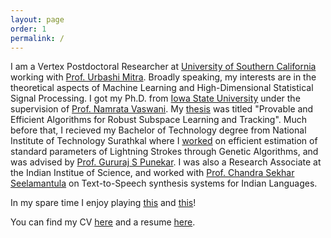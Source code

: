 ```yaml
---
layout: page
order: 1
permalink: /
---
```


I am a Vertex Postdoctoral Researcher at [University of Southern California](https://minghsiehece.usc.edu) working with [Prof. Urbashi Mitra](https://ee.usc.edu/~ubli/ubli.html). Broadly speaking, my interests are in the theoretical aspects of Machine Learning and High-Dimensional Statistical Signal Processing. I got my Ph.D. from  [Iowa State University](http://www.iastate.edu/) under the supervision of [Prof. Namrata Vaswani](http://www.ece.iastate.edu/~namrata/). My [thesis](/thesis.pdf) was titled "Provable and Efficient Algorithms for Robust Subspace Learning and Tracking".  Much before that, I recieved my Bachelor of Technology degree from National Institute of Technology Surathkal where I [worked](/BtechPaper.pdf) on efficient estimation of standard parameters of Lightning Strokes through Genetic Algorithms, and was advised by [Prof. Gururaj S Punekar](http://www.eee.nitk.ac.in/professor/GSP). I was also a Research Associate at the Indian Institue of Science, and worked with [Prof. Chandra Sekhar Seelamantula](https://sites.google.com/site/chandrasekharseelamantula/) on Text-to-Speech synthesis systems for Indian Languages. 


In my spare time I enjoy playing [this](https://en.wikipedia.org/wiki/Contract_bridge) and [this](https://en.wikipedia.org/wiki/Table_tennis)!

You can find my CV [here](/cv_pn.pdf) and a resume [here](/resume_pn.pdf).
